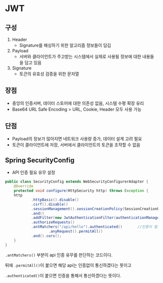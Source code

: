 # JWT

## 구성
1. Header
    - Signature를 해싱하기 위한 알고리즘 정보들이 담김
2. Payload
    - 서버와 클라이언트가 주고받는 시스템에서 실제로 사용될 정보에 대한 내용들을 담고 있음
3. Signature
    - 토큰의 유효성 검증을 위한 문자열

## 장점
- 중앙의 인증서버, 데이터 스토어에 대한 의존성 없음, 시스템 수평 확장 유리
- Base64 URL Safe Encoding > URL, Cookie, Header 모두 사용 가능

## 단점
- Payload의 정보가 많아지면 네트워크 사용량 증가, 데이터 설계 고려 필요
- 토큰이 클라이언트에 저장, 서버에서 클라이언트의 토큰을 조작할 수 없음

## Spring SecurityConfig
- API 인증 필요 유무 설정
```java
public class SecurityConfig extends WebSecurityConfigurerAdapter {
    @Override
    protected void configure(HttpSecurity http) throws Exception {
    http
            .httpBasic().disable()
            .csrf().disable()
            .sessionManagement().sessionCreationPolicy(SessionCreationPolicy.STATELESS) // 토큰 기반 인증이므로 세션 사용 하지않음
            .and()
            .addFilter(new JwtAuthenticationFilter(authenticationManager(), userService)) //HTTP 요청에 JWT 토큰 인증 필터를 거치도록 필터를 추가
            .authorizeRequests()
            .antMatchers("/api/hello").authenticated()       //인증이 필요한 URL과 필요하지 않은 URL에 대하여 설정
                    .anyRequest().permitAll()
            .and().cors();
    }
}
```

`.antMatchers()` 부분이 api 인증 유무를 판단하는 코드이다.

뒤에 `.permitAll()`이 붙으면 해당 api는 인증없이 통신하겠다는 뜻이고

`.authenticated()`이 붙으면 인증을 통해서 통신하겠다는 뜻이다.